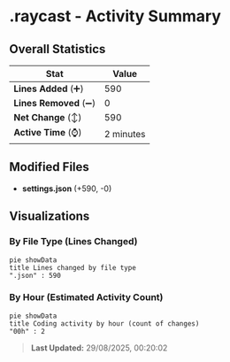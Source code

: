 # .raycast - Activity Summary 

## Overall Statistics

| Stat                   | Value                                                             |
| ---------------------- | ----------------------------------------------------------------- |
| **Lines Added** (➕)   | 590                                          |
| **Lines Removed** (➖) | 0                                        |
| **Net Change** (↕)    | 590                |
| **Active Time** (⌚)   | 2 minutes |


## Modified Files
- **settings.json** (+590, -0)

## Visualizations

### By File Type (Lines Changed)

```mermaid
pie showData
title Lines changed by file type
".json" : 590
```

### By Hour (Estimated Activity Count)

```mermaid
pie showData
title Coding activity by hour (count of changes)
"00h" : 2
```


> **Last Updated:** 29/08/2025, 00:20:02